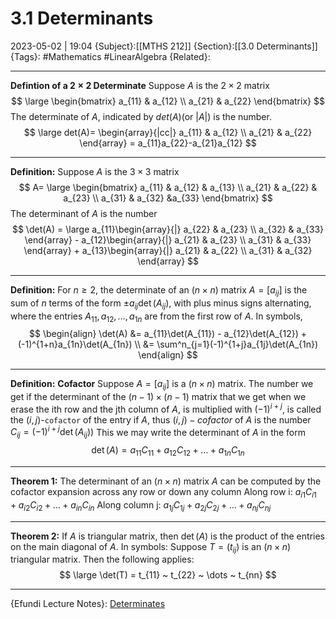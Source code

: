 # 3.1 Determinants
2023-05-02 | 19:04
{Subject}:[[MTHS 212]]
{Section}:[[3.0 Determinants]]
{Tags}: #Mathematics #LinearAlgebra 
{Related}:

--- 
**Defintion of a $2\times 2$ Determinate**
Suppose $A$ is the $2\times 2$ matrix
$$
\large
\begin{bmatrix}
a_{11} & a_{12} \\
a_{21} & a_{22}
\end{bmatrix}
$$
The determinate of $A$, indicated by $det(A)$(or $|A|$) is the number.
$$
\large
det(A)=
\begin{array}{|cc|}
a_{11} & a_{12} \\
a_{21} & a_{22}
\end{array}
= a_{11}a_{22}-a_{21}a_{12}
$$

---
**Definition:**
Suppose $A$ is the $3\times3$ matrix
$$
A=
\large
\begin{bmatrix}
a_{11} & a_{12} & a_{13} \\
a_{21} & a_{22} & a_{23} \\
a_{31} & a_{32} &a_{33}
\end{bmatrix}
$$
The determinant of $A$ is the number
$$
\det(A) =
\large
a_{11}\begin{array}{|} a_{22} & a_{23} \\ a_{32} & a_{33} \end{array} -
a_{12}\begin{array}{|} a_{21} & a_{23} \\ a_{31} & a_{33}  \end{array} +
a_{13}\begin{array}{|} a_{21} & a_{22} \\ a_{31} & a_{32}  \end{array}
$$

---

**Definition:**
For $n\ge2$, the determinate of an ($n\times n$) matrix $A=[a_{ij}]$ is the sum of $n$ terms of the form $\pm a_{ij}\det(A_{ij})$, with plus minus signs alternating, where the entries $A_{11},a_{12},\dots,a_{1n}$ are from the first row of $A$. In symbols,
$$
\begin{align}
\det(A) &= a_{11}\det(A_{11}) - a_{12}\det(A_{12}) + (-1)^{1+n}a_{1n}\det(A_{1n}) \\
&= \sum^n_{j=1}(-1)^{1+j}a_{1j}\det(A_{1n})
\end{align}
$$

---
**Definition:**
**Cofactor**
Suppose $A = [a_{ij}]$ is a ($n\times n$) matrix. The number we get if the determinant of the $(n-1)\times(n-1)$ matrix that we get when we erase the ith row and the jth column of $A$, is multiplied with $(-1)^{i+j}$, is called the ($i,j$)-`cofactor` of the entry if $A$, thus $(i,j)-cofactor$  of $A$ is the number $C_{ij}=(-1)^{i+j}\det(A_{ij}))$
This we may write the determinant  of $A$ in the form 
$$
\det(A) = a_{11}C_{11}+a_{12}C_{12} + \dots + a_{1n}C_{1n}
$$

---
**Theorem 1:**
The determinant of an $(n\times n)$ matrix $A$ can be computed by the cofactor expansion across any row or down any column
Along row i: $a_{i1}C_{i1}+a_{i2}C_{i2} + \dots + a_{in}C_{in}$
Along column j:  $a_{1j}C_{1j}+a_{2j}C_{2j} + \dots + a_{nj}C_{nj}$

---
**Theorem 2:**
If $A$ is triangular matrix, then $\det(A)$ is the product of the entries on the main diagonal of $A$.
In symbols:
Suppose $T=(t_{ij})$ is an $(n\times n)$ triangular matrix. Then the following applies:
$$
\large \det(T) = t_{11} ~ t_{22} ~ \dots ~ t_{nn}
$$

--- 
{Efundi Lecture Notes}: [Determinates](https://efundi.nwu.ac.za/access/content/group/dcb035b6-0c04-4a4b-ae6d-f100a884060e/Lecture%20notes/Mr%20Majozi/MTHS%20212%20Leergedeelte%205.1.pdf)